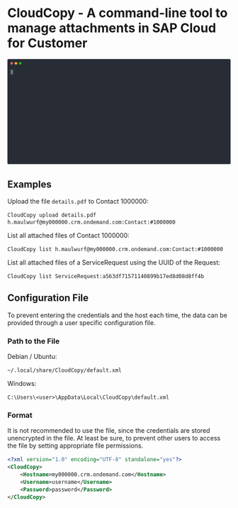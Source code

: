 # CloudCopy - A command-line tool to manage attachments in SAP Cloud for Customer

![Alt text](./asciinema/CloudCopy.upload.svg)

## Examples

Upload the file `details.pdf` to Contact 1000000:
```
CloudCopy upload details.pdf h.maulwurf@my000000.crm.ondemand.com:Contact:#1000000
```

List all attached files of Contact 1000000:
```
CloudCopy list h.maulwurf@my000000.crm.ondemand.com:Contact:#1000000
```

List all attached files of a ServiceRequest using the UUID of the Request:
```
CloudCopy list ServiceRequest:a563df71571140899b17ed8d08d8ff4b
```

## Configuration File
To prevent entering the credentials and the host each time, the data can be provided through a user specific configuration file.

### Path to the File
Debian / Ubuntu:
```
~/.local/share/CloudCopy/default.xml
```

Windows:
```
C:\Users\<user>\AppData\Local\CloudCopy\default.xml
```

### Format
It is not recommended to use the file, since the credentials are stored unencrypted in the file. At least be sure, to prevent other users to access the file by setting appropriate file permissions.
```xml
<?xml version="1.0" encoding="UTF-8" standalone="yes"?>
<CloudCopy>
	<Hostname>my000000.crm.ondemand.com</Hostname>
	<Username>username</Username>
	<Password>password</Password>
</CloudCopy>
```

